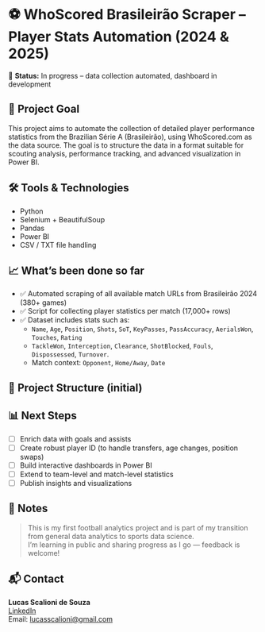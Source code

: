 # ⚽ WhoScored Brasileirão Scraper – Player Stats Automation (2024 & 2025)

🚧 **Status:** In progress – data collection automated, dashboard in development

## 📌 Project Goal

This project aims to automate the collection of detailed player performance statistics from the Brazilian Série A (Brasileirão), using WhoScored.com as the data source. The goal is to structure the data in a format suitable for scouting analysis, performance tracking, and advanced visualization in Power BI.

## 🛠 Tools & Technologies

- Python
- Selenium + BeautifulSoup
- Pandas
- Power BI
- CSV / TXT file handling

## 📈 What’s been done so far

- ✅ Automated scraping of all available match URLs from Brasileirão 2024 (380+ games)
- ✅ Script for collecting player statistics per match (17,000+ rows)
- ✅ Dataset includes stats such as:
  - `Name`, `Age`, `Position`, `Shots`, `SoT`, `KeyPasses`, `PassAccuracy`, `AerialsWon`, `Touches`, `Rating`
  - `TackleWon`, `Interception`, `Clearance`, `ShotBlocked`, `Fouls`, `Dispossessed`, `Turnover`.
  - Match context: `Opponent`, `Home/Away`, `Date`

## 📂 Project Structure (initial)

## 📊 Next Steps

- [ ] Enrich data with goals and assists
- [ ] Create robust player ID (to handle transfers, age changes, position swaps)
- [ ] Build interactive dashboards in Power BI
- [ ] Extend to team-level and match-level statistics
- [ ] Publish insights and visualizations

## 📎 Notes

> This is my first football analytics project and is part of my transition from general data analytics to sports data science.  
> I’m learning in public and sharing progress as I go — feedback is welcome!

## 📬 Contact

**Lucas Scalioni de Souza**  
[LinkedIn](https://www.linkedin.com/in/lucas-scalioni-de-souza-7b1537138)  
Email: lucasscalioni@gmail.com
